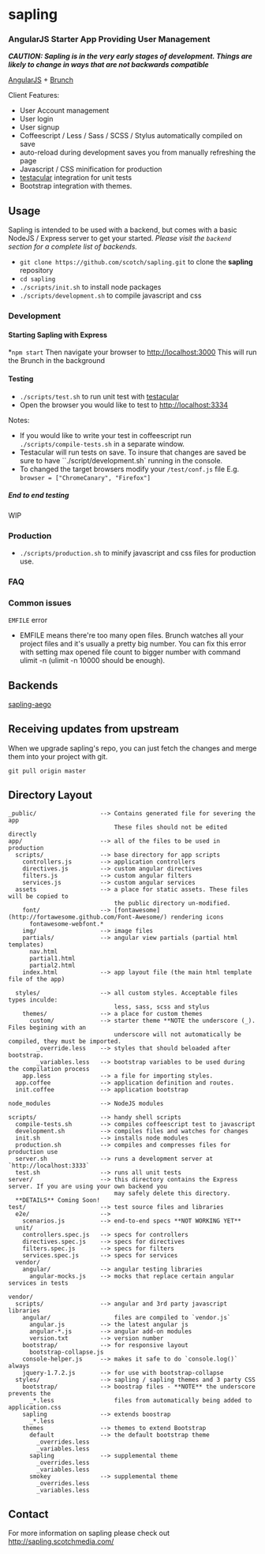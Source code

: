 # sapling
### AngularJS Starter App Providing User Management

***CAUTION: Sapling is in the very early stages of development. Things are likely
to change in ways that are not backwards compatible***

[AngularJS](http://angularjs.org) + [Brunch](http://brunch.io)

Client Features:
* User Account management
* User login
* User signup
* Coffeescript / Less / Sass / SCSS / Stylus automatically compiled on save
* auto-reload during development saves you from manually refreshing the page
* Javascript / CSS minification for production
* [testacular](https://github.com/vojtajina/testacular) integration for unit tests
* Bootstrap integration with themes.

## Usage

Sapling is intended to be used with a backend, but comes with a basic NodeJS / Express server to get your started.
*Please visit the `backend` section for a complete list of backends.*

* `git clone https://github.com/scotch/sapling.git` to clone the **sapling** repository
* `cd sapling`
* `./scripts/init.sh` to install node packages
* `./scripts/development.sh` to compile javascript and css

### Development

#### Starting Sapling with Express

*`npm start`
Then navigate your browser to [http://localhost:3000](http://localhost:3000)
This will run the Brunch in the background

#### Testing

* `./scripts/test.sh` to run unit test with [testacular](https://github.com/vojtajina/testacular)
* Open the browser you would like to test to [http://localhost:3334](http://localhost:3334)

Notes:

- If you would like to write your test in coffeescript run `./scripts/compile-tests.sh` in a separate window.
- Testacular will run tests on save. To insure that changes are saved be sure to have ``./script/development.sh` running in the console.
- To changed the target browsers modify your `/test/conf.js` file E.g. `browser = ["ChromeCanary", "Firefox"]`

##### End to end testing

WIP

### Production

* `./scripts/production.sh` to minify javascript and css files for production use.

### FAQ

### Common issues

`EMFILE` error
- EMFILE means there're too many open files. Brunch watches all your project files and it's usually a pretty big number. You can fix this error with setting max opened file count to bigger number with command ulimit -n <number> (ulimit -n 10000 should be enough).

## Backends

[sapling-aego](https://github.com/scotch/sapling-aego)

## Receiving updates from upstream

When we upgrade sapling's repo, you can just fetch the changes and merge them into your project with git.

`git pull origin master`

## Directory Layout

    _public/                  --> Contains generated file for severing the app
                                  These files should not be edited directly
    app/                      --> all of the files to be used in production
      scripts/                --> base directory for app scripts
        controllers.js        --> application controllers
        directives.js         --> custom angular directives
        filters.js            --> custom angular filters
        services.js           --> custom angular services
      assets                  --> a place for static assets. These files will be copied to
                                  the public directory un-modified.
        font/                 --> [fontawesome](http://fortawesome.github.com/Font-Awesome/) rendering icons
          fontawesome-webfont.*
        img/                  --> image files
        partials/             --> angular view partials (partial html templates)
          nav.html
          partial1.html
          partial2.html
        index.html            --> app layout file (the main html template file of the app)

      styles/                 --> all custom styles. Acceptable files types inculde:
                                  less, sass, scss and stylus
        themes/               --> a place for custom themes
          custom/             --> starter theme **NOTE the underscore (_). Files begining with an
                                  underscore will not automatically be compiled, they must be imported.
            _override.less    --> styles that should beloaded after bootstrap.
            _variables.less   --> bootstrap variables to be used during the compilation process
        app.less              --> a file for importing styles.
      app.coffee              --> application definition and routes.
      init.coffee             --> application bootstrap

    node_modules              --> NodeJS modules

    scripts/                  --> handy shell scripts
      compile-tests.sh        --> compiles coffeescript test to javascript
      development.sh          --> compiles files and watches for changes
      init.sh                 --> installs node modules
      production.sh           --> compiles and compresses files for production use
      server.sh               --> runs a development server at `http://localhost:3333`
      test.sh                 --> runs all unit tests
    server/                   --> this directory contains the Express server. If you are using your own backend you
                                  may safely delete this directory.
      **DETAILS** Coming Soon!
    test/                     --> test source files and libraries
      e2e/                    -->
        scenarios.js          --> end-to-end specs **NOT WORKING YET**
      unit/
        controllers.spec.js   --> specs for controllers
        directives.spec.js    --> specs for directives
        filters.spec.js       --> specs for filters
        services.spec.js      --> specs for services
      vendor/
        angular/              --> angular testing libraries
          angular-mocks.js    --> mocks that replace certain angular services in tests

    vendor/
      scripts/                --> angular and 3rd party javascript libraries
        angular/                  files are compiled to `vendor.js`
          angular.js          --> the latest angular js
          angular-*.js        --> angular add-on modules
          version.txt         --> version number
        bootstrap/            --> for responsive layout
          bootstrap-collapse.js
        console-helper.js     --> makes it safe to do `console.log()` always
        jquery-1.7.2.js       --> for use with bootstrap-collapse
      styles/                 --> sapling / sapling themes and 3 party CSS
        bootstrap/            --> boostrap files - **NOTE** the underscore prevents the
          _*.less                 files from automatically being added to application.css
        sapling               --> extends boostrap
          _*.less
        themes                --> themes to extend Bootstrap
          default             --> the default bootstrap theme
            _overrides.less
            _variables.less
          sapling             --> supplemental theme
            _overrides.less
            _variables.less
          smokey              --> supplemental theme
            _overrides.less
            _variables.less

## Contact

For more information on sapling please check out http://sapling.scotchmedia.com/
